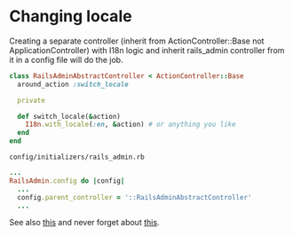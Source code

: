 # Changing locale

Creating a separate controller (inherit from ActionController::Base not ApplicationController) with I18n logic and inherit rails_admin controller from it in a config file will do the job.

```ruby
class RailsAdminAbstractController < ActionController::Base
  around_action :switch_locale

  private

  def switch_locale(&action)
    I18n.with_locale(:en, &action) # or anything you like
  end
end
```

`config/initializers/rails_admin.rb`

```ruby
...
RailsAdmin.config do |config|
  ...
  config.parent_controller = '::RailsAdminAbstractController'
  ...
```

See also [this](https://github.com/railsadminteam/rails_admin/pull/2805) and never forget about [this](https://guides.rubyonrails.org/i18n.html#managing-the-locale-across-requests).
